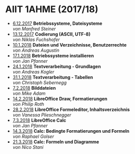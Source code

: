 # AIIT 1AHME (2017/18)

* [6.12.2017](users/sx/README_sx_2017-12-06.md) **Betriebssysteme, Dateisysteme**  
  *von Manfred Steiner*
* [13.12.2017](users/fucnim17/README_fucnim17_2017-12-13.md) **Codierung (ASCII, UTF-8)**  
  *von Niklas Fuchshofer*
* [10.1.2018](users/auganm17/README_auganm17_2018-01-10.md) **Dateien und Verzeichnisse, Benutzerrechte**  
  *von Andreas Augustin*
* [17.1.2018](users/pfajam17/README_pfajam17_2018-01-17.md) **Betriebssysteme installieren**  
  *von Jan Pfanner*
* [24.1.2018](users/koganm17/README_koganm17_2018-01-24.md) **Textverarbeitung - Grundlagen**  
  *von Andreas Kogler*
* [31.1.2018](users/sebchm17/README_sebchm17_2018-01-31.md) **Textverarbeitung - Tabellen**  
  *von Christoph Sebernegg*
* [7.2.2018](users/adamim17/README_adamim17_2018-02-07.md) **Bilddateien**  
  *von Mike Adam*
* [14.2.2018](users/rotphm17/README_rotphm17_2018-02-14.md) **LibreOffice Draw, Formatierungen**  
  *von Philip Roth*
* [28.2.2018](users/plivac17/README_plivac17_2018-02-28.md) **LibreOffice Formeleditor, Inhaltsverzeichnis**  
  *von Vanessa Plieschnegger*
* [7.3.2018](users/pfajam17/README_pfajam17_2018-03-07.md) **LibreOffice Calc**  
  *von Jan Pfanner*
* [14.3.2018](users/golram17/README_golram17_2018-03-14.md) **Calc: Bedingte Formatierungen und Formeln**  
  *von Raphael Golser*
* [21.3.2018](users/stanid16/README_stanid16_2018-03-21.md) **Calc: Formeln und Diagramme**  
  *von Nico Stani*
